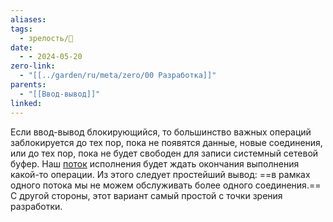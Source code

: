 ```yaml
---
aliases: 
tags:
  - зрелость/🌱
date:
  - - 2024-05-20
zero-link:
  - "[[../garden/ru/meta/zero/00 Разработка]]"
parents:
  - "[[Ввод-вывод]]"
linked: 
---
```

Если ввод-вывод блокирующийся, то большинство важных операций заблокируется до тех пор, пока не появятся данные, новые соединения, или до тех пор, пока не будет свободен для записи системный сетевой буфер. Наш [поток](Поток%20процесса%20ОС.md) исполнения будет ждать окончания выполнения какой-то операции. Из этого следует простейший вывод: ==в рамках одного потока мы не можем обслуживать более одного соединения.== С другой стороны, этот вариант самый простой с точки зрения разработки.